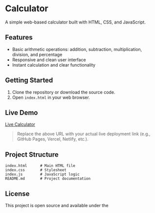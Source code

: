 # Calculator

A simple web-based calculator built with HTML, CSS, and JavaScript.

## Features

- Basic arithmetic operations: addition, subtraction, multiplication, division, and percentage
- Responsive and clean user interface
- Instant calculation and clear functionality

## Getting Started

1. Clone the repository or download the source code.
2. Open `index.html` in your web browser.

## Live Demo

[Live Calculator](https://your-live-link-here.com)

> Replace the above URL with your actual live deployment link (e.g., GitHub Pages, Vercel, Netlify, etc.).

## Project Structure

```
index.html      # Main HTML file
index.css       # Stylesheet
index.js        # JavaScript logic
README.md       # Project documentation
```

## License

This project is open source and available under the